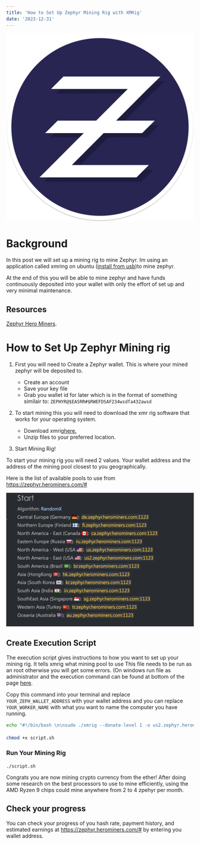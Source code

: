 ```yaml
---
title: 'How to Set Up Zephyr Mining Rig with XMRig'
date: '2023-12-31'
---
```


![Pepe Link](https://raw.githubusercontent.com/ducks23/markdown-blog/main/images/zephyr.webp)


# Background

In this post we will set up a mining rig to mine Zephyr. Im using an application called xmring on ubuntu ([install from usb](https://help.ubuntu.com/community/Installation/FromUSBStick))to mine zephyr.

At the end of this you will be able to mine zephyr and have funds continuously deposited into your wallet with only the effort of set up and very minimal maintenance.

## Resources

[Zephyr Hero Miners](https://zephyr.herominers.com/#). 



# How to Set Up Zephyr Mining rig
1. First you will need to Create a Zephyr wallet. This is where your mined zephyr will be deposited to. 
   - Create an account
    - Save your key file
    - Grab you wallet id for later which is in the format of something similair to: ```ZEPHYR@$EASRR#$RWEFDSAF234wsdfa432awsd```

2.  To start mining this you will need to download the xmr rig software that works for your operating system.
    - Download xmrig[here.](https://xmrig.com/download)
    - Unzip files to your preferred location.

3. Start Mining Rig!


To start your mining rig you will need 2 values. Your wallet address and the address of the mining pool closest to you geographically.

Here is the list of available pools to use from https://zephyr.herominers.com/#


![Mining pools](https://raw.githubusercontent.com/ducks23/markdown-blog/main/images/mining_pools.png)


## Create Execution Script
 
The execution script gives instructions to how you want to set up your mining rig. It tells xmrig what mining pool to use
This file needs to be run as an root otherwise you will get some errors. (On windows run file as administrator and the execution command can be found at bottom of the page [here](https://zephyr.herominers.com/#how-to-mine-zephyr-zeph).

Copy this command into your terminal and replace ```YOUR_ZEPH_WALLET_ADDRESS``` with your wallet address and you can replace ```YOUR_WORKER_NAME``` with what you want to name the computer you have running.


```bash 
echo "#!/bin/bash \n\nsudo ./xmrig --donate-level 1 -o us2.zephyr.herominers.com:1123 -u YOUR_ZEPH_WALLET_ADDRESS -p YOUR_WORKER_NAME -a rx/0 -k" > script.sh 

chmod +x script.sh
```
### Run Your Mining Rig
```
./script.sh
```

Congrats you are now mining crypto currency from the ether! After doing some research on the best processors to use to mine efficiently, using the AMD Ryzen 9 chips could mine anywhere from 2 to 4 zpehyr per month.


## Check your progress

You can check your progress of you hash rate, payment history, and estimated earnings at https://zephyr.herominers.com/# by entering you wallet address.